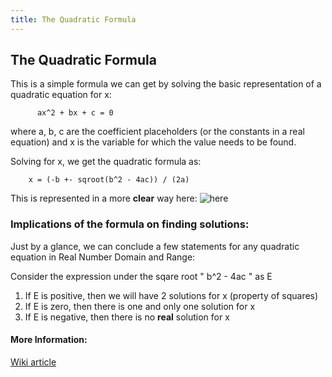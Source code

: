 ```yaml
---
title: The Quadratic Formula
---
```

## The Quadratic Formula

This is a simple formula we can get by solving the basic representation of a quadratic equation for x:

          ax^2 + bx + c = 0

where a, b, c are the coefficient placeholders (or the constants in a real equation)
and x is the variable for which the value needs to be found.

Solving for x, we get the quadratic formula as:

        x = (-b +- sqroot(b^2 - 4ac)) / (2a)

This is represented in a more **clear** way here:
![here](https://wikimedia.org/api/rest_v1/media/math/render/svg/2a9804ca8ce019507e3199ca8fced800fb5b7d7c)

### Implications of the formula on finding solutions:

Just by a glance, we can conclude a few statements for any quadratic equation in Real Number Domain and Range:

Consider the expression under the sqare root " b^2 - 4ac " as E

1. If E is positive, then we will have 2 solutions for x (property of squares)
2. If E is zero, then there is one and only one solution for x
3. If E is negative, then there is no **real** solution for x

#### More Information:
[Wiki article](https://en.wikipedia.org/wiki/Quadratic_formula)


